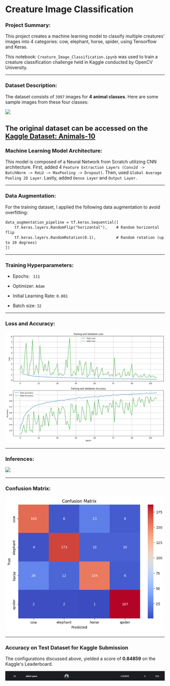 # Creature Image Classification

### Project Summary:

This project creates a machine learning model to classify multiple creatures' images into 4 categories: cow, elephant, horse, spider, using Tensorflow and Keras.

This notebook: `Creature_Image_Classification.ipynb` was used to train a creature classification challenge held in Kaggle conducted by OpenCV University.

---

### Dataset Description:

The dataset consists of `3997` images for **4 animal classes**. Here are some sample images from these four classes:

![](./visuals/creature_classification_dataset_img.png?raw=true)

The original dataset can be accessed on the [Kaggle Dataset: Animals-10](https://www.kaggle.com/datasets/alessiocorrado99/animals10) 
---

### Machine Learning Model Architecture:

This model is composed of a Neural Network from Scratch utilizing CNN architecture. 
First, added 4 `Feature Extraction Layers (Conv2d -> BatchNorm -> ReLU -> MaxPooling -> Dropout)`.
Then, used `Global Average Pooling 2D Layer`.
Lastly, added `Dense Layer` and `Output Layer`.

---

### Data Augmentation:

For the training dataset, I applied the following data augmentation to avoid overfitting:

```
data_augmentation_pipeline = tf.keras.Sequential([
    tf.keras.layers.RandomFlip("horizontal"),    # Random horizontal flip
    tf.keras.layers.RandomRotation(0.1),         # Random rotation (up to 10 degrees)
])
```

---

### Training Hyperparameters:

* Epochs: ` 111`
  
* Optimizer: `Adam`

* Initial Learning Rate: `0.001`

* Batch size: `32`

---

### Loss and Accuracy:

![](./visuals/creature_classification_loss_accuracy.png?raw=true)

---

### Inferences:

![](./visuals/creature_classification_inference.png?raw=true)

---

### Confusion Matrix:

![](./visuals/creature_classification_confusion_matrix.png?raw=true)

---

### Accuracy on Test Dataset for Kaggle Submission

The configurations discussed above, yielded a score of **0.84859** on the Kaggle's Leaderboard.

![](./visuals/creature_classification_kaggle_leaderboard.png?raw=true)
